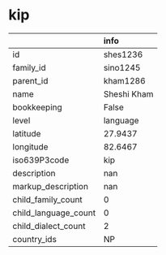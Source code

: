 # kip
|                      | info        |
|:---------------------|:------------|
| id                   | shes1236    |
| family_id            | sino1245    |
| parent_id            | kham1286    |
| name                 | Sheshi Kham |
| bookkeeping          | False       |
| level                | language    |
| latitude             | 27.9437     |
| longitude            | 82.6467     |
| iso639P3code         | kip         |
| description          | nan         |
| markup_description   | nan         |
| child_family_count   | 0           |
| child_language_count | 0           |
| child_dialect_count  | 2           |
| country_ids          | NP          |